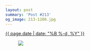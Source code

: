 ```yaml
---
layout: post
summary: 'Post #213'
og_image: 213-1280.jpg
---
```


<div class="post">
 <time>
  <a href="/213">
   {{ page.date | date: "%B %-d, %Y" }}
  </a>
 </time>
 <a href="/213">
  <figure data-taken="11/19/2013">
   <img sizes="(min-width: 700px) 50vw, calc(100vw - 2rem)" src="{{ site.assets_url }}/213-640.jpg" srcset="{{ site.assets_url }}/213-1280.jpg 1280w, {{ site.assets_url }}/213-960.jpg 960w, {{ site.assets_url }}/213-640.jpg 640w, {{ site.assets_url }}/213-320.jpg 320w"/>
  </figure>
 </a>
</div>
